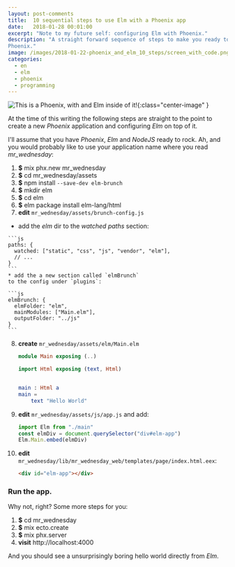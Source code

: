 ```yaml
---
layout: post-comments
title:  10 sequential steps to use Elm with a Phoenix app
date:   2018-01-28 00:01:00
excerpt: "Note to my future self: configuring Elm with Phoenix."
description: "A straight forward sequence of steps to make you ready to Elm on
Phoenix."
image: /images/2018-01-22-phoenix_and_elm_10_steps/screen_with_code.png
categories:
  - en
  - elm
  - phoenix
  - programming
---
```


![This is a Phoenix, with and Elm inside of it!]({{page.image}}){:class="center-image" }

At the time of this writing
the following steps are straight to the point
to create a new _Phoenix_ application
and configuring _Elm_ on top of it.

I'll assume that you have
_Phoenix_, _Elm_ and _NodeJS_ ready to rock.
Ah, and you would probably like to
use your application name where you read *mr_wednesday*:

 1. __$__ mix phx.new mr_wednesday
 2. __$__ cd mr_wednesday/assets
 3. __$__ npm install `--save-dev elm-brunch`
 4. __$__ mkdir elm
 5. __$__ cd elm
 6. __$__ elm package install elm-lang/html
 7. __edit__ `mr_wednesday/assets/brunch-config.js`
   * add the _elm_ dir to the _watched paths_ section:

    ```js
    paths: {
      watched: ["static", "css", "js", "vendor", "elm"],
      // ...
    }
    ```
    * add the a new section called `elmBrunch`
    to the config under `plugins`:

    ```js
    elmBrunch: {
      elmFolder: "elm",
      mainModules: ["Main.elm"],
      outputFolder: "../js"
    }
    ```

 8. __create__ `mr_wednesday/assets/elm/Main.elm`

    ```elm
    module Main exposing (..)

    import Html exposing (text, Html)


    main : Html a
    main =
        text "Hello World"
    ```

 9. __edit__ `mr_wednesday/assets/js/app.js` and add:

    ```js
    import Elm from "./main"
    const elmDiv = document.querySelector("div#elm-app")
    Elm.Main.embed(elmDiv)
    ```
 10. __edit__ `mr_wednesday/lib/mr_wednesday_web/templates/page/index.html.eex`:

      ```html
      <div id="elm-app"></div>
      ```

### Run the app.

Why not, right? Some more steps for you:

 1. __$__ cd mr_wednesday
 2. __$__ mix ecto.create
 3. __$__ mix phx.server
 4. __visit__ http://localhost:4000

And you should see a unsurprisingly boring
hello world directly from _Elm_.
